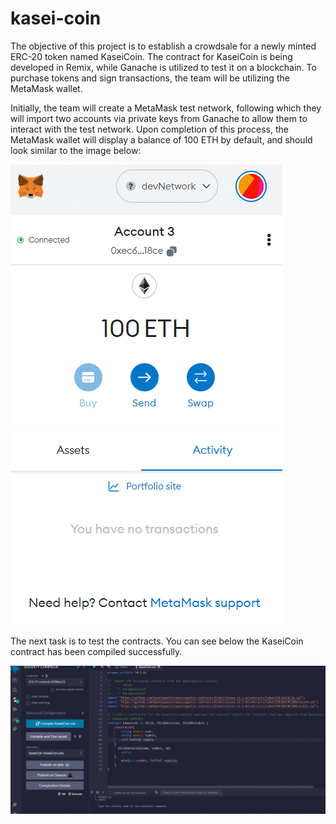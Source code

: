 # kasei-coin
The objective of this project is to establish a crowdsale for a newly minted ERC-20 token named KaseiCoin. The contract for KaseiCoin is being developed in Remix, while Ganache is utilized to test it on a blockchain. To purchase tokens and sign transactions, the team will be utilizing the MetaMask wallet.

Initially, the team will create a MetaMask test network, following which they will import two accounts via private keys from Ganache to allow them to interact with the test network. Upon completion of this process, the MetaMask wallet will display a balance of 100 ETH by default, and should look similar to the image below:

![MetaMask Dev](media\metamaskdev.gif)

The next task is to test the contracts. You can see below the KaseiCoin contract has been compiled successfully. 

![KaseiCoin contract Compiled](media\KaseiCoinSolcompiled.gif)

